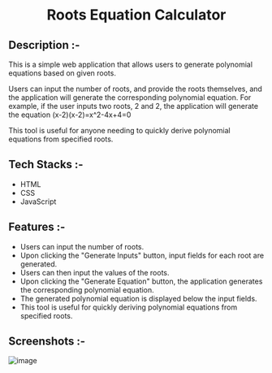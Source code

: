 # <p align="center">Roots Equation Calculator</p>

## Description :-

This is a simple web application that allows users to generate polynomial equations based on given roots.

Users can input the number of roots, and provide the roots themselves, and the application will generate the corresponding polynomial equation. For example, if the user inputs two roots, 2 and 2, the application will generate the equation (x-2)(x-2)=x^2-4x+4=0

This tool is useful for anyone needing to quickly derive polynomial equations from specified roots.

## Tech Stacks :-

- HTML
- CSS
- JavaScript

## Features :-

- Users can input the number of roots.
- Upon clicking the "Generate Inputs" button, input fields for each root are generated.
- Users can then input the values of the roots.
- Upon clicking the "Generate Equation" button, the application generates the corresponding polynomial equation.
- The generated polynomial equation is displayed below the input fields.
- This tool is useful for quickly deriving polynomial equations from specified roots.

## Screenshots :-

![image](https://github.com/user-attachments/assets/7827e05a-09ae-45a3-99aa-2a2345b4f59a)
